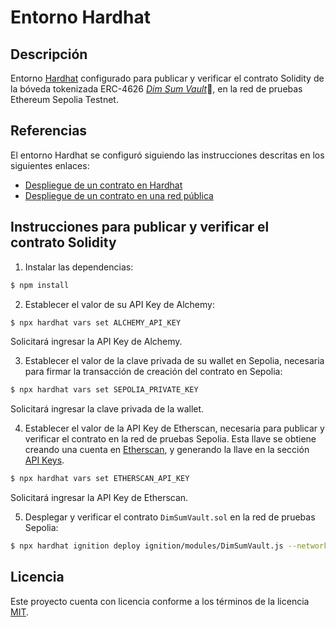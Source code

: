 # Entorno Hardhat

## Descripción

Entorno [Hardhat](https://hardhat.org/) configurado para publicar y verificar el contrato Solidity de la bóveda tokenizada ERC-4626 [_Dim Sum Vault_](https://github.com/ccalvarez/dim-sum-vault):rice:, en la red de pruebas Ethereum Sepolia Testnet.

## Referencias

El entorno Hardhat se configuró siguiendo las instrucciones descritas en los siguientes enlaces:

- [Despliegue de un contrato en Hardhat](https://eth-kipu.gitbook.io/ethereum-developer-pack/modulo-4/toolkit-para-desarrollo-ethereum/toolkit/hardhat/despliegue-de-un-contrato-en-hardhat)
- [Despliegue de un contrato en una red pública](https://eth-kipu.gitbook.io/ethereum-developer-pack/modulo-4/toolkit-para-desarrollo-ethereum/toolkit/hardhat/despliegue-de-un-contrato-en-una-red-publica)

## Instrucciones para publicar y verificar el contrato Solidity

1. Instalar las dependencias:

```sh
$ npm install
```

2. Establecer el valor de su API Key de Alchemy:

```sh
$ npx hardhat vars set ALCHEMY_API_KEY
```

Solicitará ingresar la API Key de Alchemy.

3. Establecer el valor de la clave privada de su wallet en Sepolia, necesaria para firmar la transacción de creación del contrato en Sepolia:

```sh
$ npx hardhat vars set SEPOLIA_PRIVATE_KEY
```

Solicitará ingresar la clave privada de la wallet.

4. Establecer el valor de la API Key de Etherscan, necesaria para publicar y verificar el contrato en la red de pruebas Sepolia. Esta llave se obtiene creando una cuenta en [Etherscan](https://etherscan.io/login), y generando la llave en la sección [API Keys](https://etherscan.io/myapikey). 

```sh
$ npx hardhat vars set ETHERSCAN_API_KEY
```

Solicitará ingresar la API Key de Etherscan.

5. Desplegar y verificar el contrato ```DimSumVault.sol``` en la red de pruebas Sepolia:

```sh
$ npx hardhat ignition deploy ignition/modules/DimSumVault.js --network sepolia --verify
```


## Licencia

Este proyecto cuenta con licencia conforme a los términos de la licencia [MIT](https://github.com/ccalvarez/entorno-hardhat/blob/main/LICENSE).
